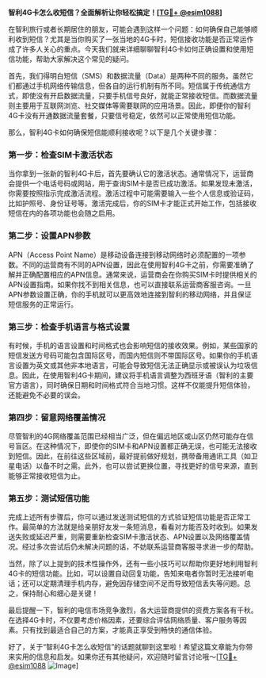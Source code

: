**智利4G卡怎么收短信？全面解析让你轻松搞定！[[TG💪+ @esim1088](https://t.me/s/esim1088)]**

在智利旅行或者长期居住的朋友，可能会遇到这样一个问题：如何确保自己能够顺利收到短信？尤其是当你购买了一张当地的4G卡时，短信接收功能是否正常运作成了许多人关心的重点。今天我们就来详细聊聊智利4G卡如何正确设置和使用短信功能，帮助大家解决这个常见的疑问。

首先，我们得明白短信（SMS）和数据流量（Data）是两种不同的服务。虽然它们都通过手机网络传输信息，但各自的运行机制有所不同。短信属于传统通信方式，即使没有开启数据流量，只要手机信号良好，就能正常接收短信。而数据流量则主要用于互联网浏览、社交媒体等需要联网的应用场景。因此，即便你的智利4G卡没有开通数据流量套餐，只要信号稳定，依然可以正常使用短信功能。

那么，智利4G卡如何确保短信能顺利接收呢？以下是几个关键步骤：

### 第一步：检查SIM卡激活状态

当你拿到一张新的智利4G卡后，首先要确认它的激活状态。通常情况下，运营商会提供一个电话号码或网站，用于查询SIM卡是否已成功激活。如果发现未激活，你需要按照指示完成激活流程。激活过程中可能需要输入一些个人信息或验证码，比如护照号、身份证号等。激活完成后，你的SIM卡才能正式开始工作，包括接收短信在内的各项功能也会随之启用。

### 第二步：设置APN参数

APN（Access Point Name）是移动设备连接到移动网络时必须配置的一项参数。不同的运营商有不同的APN设置，因此在使用智利4G卡之前，你需要准确了解并正确配置相应的APN信息。通常来说，运营商会在你购买SIM卡时提供相关的APN设置指南。如果你找不到相关信息，也可以直接联系运营商客服咨询。一旦APN参数设置正确，你的手机就可以更高效地连接到智利的移动网络，并且保证短信服务的正常运行。

### 第三步：检查手机语言与格式设置

有时候，手机的语言设置和时间格式也会影响短信的接收效果。例如，某些国家的短信发送方号码可能包含国际区号，而国内短信则不带国际区号。如果你的手机语言设置为英文或其他非本地语言，可能会导致短信无法正确显示或被误认为垃圾信息。因此，在使用智利4G卡期间，建议将手机语言调整为西班牙语（智利的主要官方语言），同时确保日期和时间格式符合当地习惯。这样不仅能提升短信体验，还能避免不必要的误会。

### 第四步：留意网络覆盖情况

尽管智利的4G网络覆盖范围已经相当广泛，但在偏远地区或山区仍然可能存在信号盲区。在这种情况下，即使你的SIM卡和APN设置都正确无误，也可能无法接收到短信。因此，在前往这些区域前，最好提前做好规划，携带备用通讯工具（如卫星电话）以备不时之需。此外，也可以尝试更换位置，寻找更好的信号来源，直到能够正常接收短信为止。

### 第五步：测试短信功能

完成上述所有步骤后，你可以通过发送测试短信的方式验证短信功能是否正常工作。最简单的方法就是给亲朋好友发一条短消息，看看对方能否及时收到。如果发送失败或延迟严重，则需要重新检查SIM卡激活状态、APN设置以及网络覆盖情况。经过多次尝试后仍未解决问题的话，不妨联系运营商客服寻求进一步的帮助。

当然，除了以上提到的技术性操作外，还有一些小技巧可以帮助你更好地利用智利4G卡的短信功能。比如，可以设置自动回复功能，告知来电者你暂时无法接听电话；还可以定期清理手机内存，避免因存储空间不足而导致短信丢失等问题。总之，保持耐心和细心是关键！

最后提醒一下，智利的电信市场竞争激烈，各大运营商提供的资费方案各有千秋。在选择4G卡时，不仅要考虑价格因素，还要综合评估网络质量、客户服务等因素。只有找到最适合自己的方案，才能真正享受到畅快的通信体验。

好了，关于“智利4G卡怎么收短信”的话题就聊到这里啦！希望这篇文章能为你带来实用的信息和启发。如果你还有其他疑问，欢迎随时留言讨论哦～[[TG💪+ @esim1088](https://t.me/s/esim1088) ![Image](https://i.postimg.cc/4NQfJmqS/Snipaste-2025-05-13-00-14-12.png)]